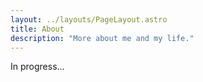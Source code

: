 ```yaml
---
layout: ../layouts/PageLayout.astro
title: About
description: "More about me and my life."
---
```


In progress...
